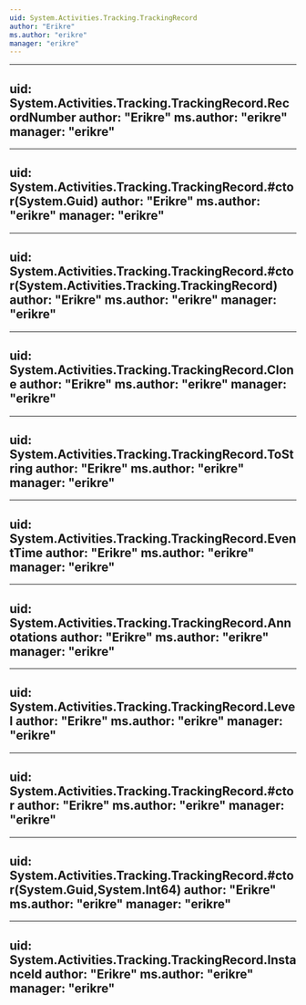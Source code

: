 ```yaml
---
uid: System.Activities.Tracking.TrackingRecord
author: "Erikre"
ms.author: "erikre"
manager: "erikre"
---
```


---
uid: System.Activities.Tracking.TrackingRecord.RecordNumber
author: "Erikre"
ms.author: "erikre"
manager: "erikre"
---

---
uid: System.Activities.Tracking.TrackingRecord.#ctor(System.Guid)
author: "Erikre"
ms.author: "erikre"
manager: "erikre"
---

---
uid: System.Activities.Tracking.TrackingRecord.#ctor(System.Activities.Tracking.TrackingRecord)
author: "Erikre"
ms.author: "erikre"
manager: "erikre"
---

---
uid: System.Activities.Tracking.TrackingRecord.Clone
author: "Erikre"
ms.author: "erikre"
manager: "erikre"
---

---
uid: System.Activities.Tracking.TrackingRecord.ToString
author: "Erikre"
ms.author: "erikre"
manager: "erikre"
---

---
uid: System.Activities.Tracking.TrackingRecord.EventTime
author: "Erikre"
ms.author: "erikre"
manager: "erikre"
---

---
uid: System.Activities.Tracking.TrackingRecord.Annotations
author: "Erikre"
ms.author: "erikre"
manager: "erikre"
---

---
uid: System.Activities.Tracking.TrackingRecord.Level
author: "Erikre"
ms.author: "erikre"
manager: "erikre"
---

---
uid: System.Activities.Tracking.TrackingRecord.#ctor
author: "Erikre"
ms.author: "erikre"
manager: "erikre"
---

---
uid: System.Activities.Tracking.TrackingRecord.#ctor(System.Guid,System.Int64)
author: "Erikre"
ms.author: "erikre"
manager: "erikre"
---

---
uid: System.Activities.Tracking.TrackingRecord.InstanceId
author: "Erikre"
ms.author: "erikre"
manager: "erikre"
---

